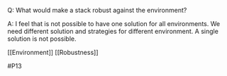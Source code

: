 Q: What would make a stack robust against the environment?

A: I feel that is not possible to have one solution for all environments. We need different solution and strategies for different environment. A single solution is not possible.

[[Environment]]
[[Robustness]]

#P13 